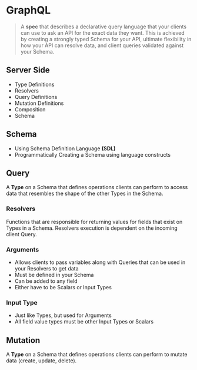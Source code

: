 # GraphQL

> A **spec** that describes a declarative query language that your clients can use to ask an API for the exact data they want.
> This is achieved by creating a strongly typed Schema for your API, ultimate flexibility in how your API can resolve data, and client queries validated against your Schema.

## Server Side

* Type Definitions
* Resolvers
* Query Definitions
* Mutation Definitions
* Composition
* Schema

## Schema

* Using Schema Definition Language **(SDL)**
* Programmatically Creating a Schema using language constructs

## Query

A **Type** on a Schema that defines operations clients can perform to access data that resembles the shape of the other Types in the Schema.

### Resolvers

Functions that are responsible for returning values for fields that exist on Types in a Schema. Resolvers execution is dependent on the incoming client Query.

### Arguments

* Allows clients to pass variables along with Queries that can be used in your Resolvers to get data
* Must be defined in your Schema
* Can be added to any field
* Either have to be Scalars or Input Types

### Input Type

* Just like Types, but used for Arguments
* All field value types must be other Input Types or Scalars

## Mutation

A **Type** on a Schema that defines operations clients can perform to mutate data (create, update, delete).
